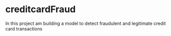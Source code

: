 # creditcardFraud
In this project am building a model to detect fraudulent and legitimate credit card transactions 
